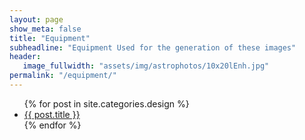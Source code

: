 ```yaml
---
layout: page
show_meta: false
title: "Equipment"
subheadline: "Equipment Used for the generation of these images"
header:
   image_fullwidth: "assets/img/astrophotos/10x20lEnh.jpg"
permalink: "/equipment/"
---
```

<ul>
    {% for post in site.categories.design %}
    <li><a href="{{ site.url }}{{ site.baseurl }}{{ post.url }}">{{ post.title }}</a></li>
    {% endfor %}
</ul>